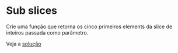 # Sub slices

Crie uma função que retorna os cinco primeiros elements da slice de inteiros
passada como parâmetro.

Veja a [solução](./solucoes/12-sub-slices.go)
